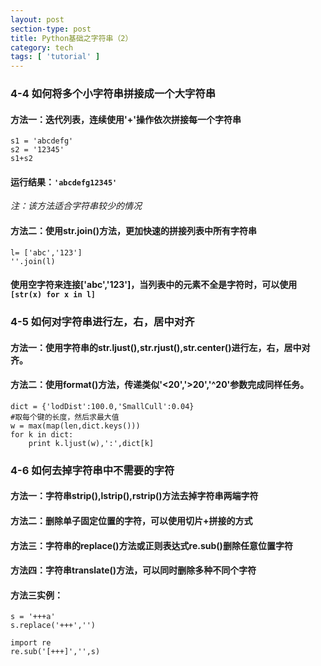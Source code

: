 ```yaml
---
layout: post
section-type: post
title: Python基础之字符串（2）
category: tech
tags: [ 'tutorial' ]
---
```


### 4-4 如何将多个小字符串拼接成一个大字符串

#### 方法一：迭代列表，连续使用'+'操作依次拼接每一个字符串

```
s1 = 'abcdefg'
s2 = '12345'
s1+s2
```
#### 运行结果：```'abcdefg12345'```
*注：该方法适合字符串较少的情况*
#### 方法二：使用str.join()方法，更加快速的拼接列表中所有字符串
```
l= ['abc','123']
''.join(l)
```
#### 使用空字符来连接['abc','123']，当列表中的元素不全是字符时，可以使用```[str(x) for x in l]```

### 4-5 如何对字符串进行左，右，居中对齐

#### 方法一：使用字符串的str.ljust(),str.rjust(),str.center()进行左，右，居中对齐。
#### 方法二：使用format()方法，传递类似'<20','>20','^20'参数完成同样任务。

```
dict = {'lodDist':100.0,'SmallCull':0.04}
#取每个键的长度，然后求最大值
w = max(map(len,dict.keys()))
for k in dict:
	print k.ljust(w),':',dict[k]
```

### 4-6 如何去掉字符串中不需要的字符
#### 方法一：字符串strip(),lstrip(),rstrip()方法去掉字符串两端字符
#### 方法二：删除单子固定位置的字符，可以使用切片+拼接的方式
#### 方法三：字符串的replace()方法或正则表达式re.sub()删除任意位置字符
#### 方法四：字符串translate()方法，可以同时删除多种不同个字符
#### 方法三实例：
```
s = '+++a'
s.replace('+++','')
```
```
import re
re.sub('[+++]','',s)
```